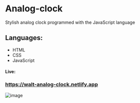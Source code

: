 # Analog-clock
Stylish analog clock programmed with the JavaScript language

## Languages:
* HTML
* CSS
* JavaScript

#### Live:
### https://walt-analog-clock.netlify.app
![image](https://user-images.githubusercontent.com/81018331/220134516-2c1360f1-1de5-492c-a769-091731a07b09.png)
